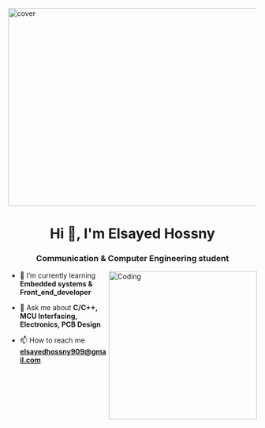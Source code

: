 <img src="https://images.app.goo.gl/uhUA22FxUz8hx9WD9" alt="cover" height ="400" width = "1200"/>

<h1 align="center">Hi 👋, I'm Elsayed Hossny</h1>
<h3 align="center">Communication & Computer Engineering student</h3>

<img align="right" alt="Coding" width="300" src="https://encrypted-tbn0.gstatic.com/images?q=tbn:ANd9GcRZZtGfVH86uTqjYzTqQqmu1bq3mKffI9N5XYx-N0WZHA&s">

- 🌱 I’m currently learning **Embedded systems & Front_end_developer**

- 💬 Ask me about **C/C++, MCU Interfacing, Electronics, PCB Design**

- 📫 How to reach me **elsayedhossny909@gmail.com**
